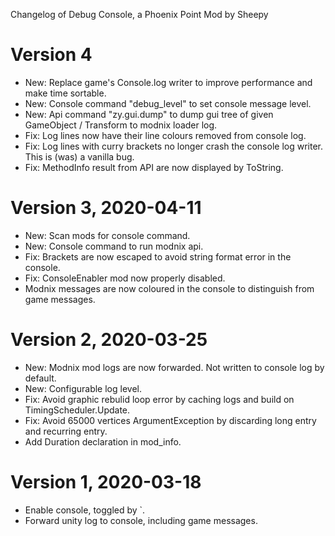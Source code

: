 Changelog of Debug Console, a Phoenix Point Mod by Sheepy

# Version 4

* New: Replace game's Console.log writer to improve performance and make time sortable.
* New: Console command "debug_level" to set console message level.
* New: Api command "zy.gui.dump" to dump gui tree of given GameObject / Transform to modnix loader log.
* Fix: Log lines now have their line colours removed from console log.
* Fix: Log lines with curry brackets no longer crash the console log writer. This is (was) a vanilla bug.
* Fix: MethodInfo result from API are now displayed by ToString.

# Version 3, 2020-04-11

* New: Scan mods for console command.
* New: Console command to run modnix api.
* Fix: Brackets are now escaped to avoid string format error in the console.
* Fix: ConsoleEnabler mod now properly disabled.
* Modnix messages are now coloured in the console to distinguish from game messages.

# Version 2, 2020-03-25

* New: Modnix mod logs are now forwarded.  Not written to console log by default.
* New: Configurable log level.
* Fix: Avoid graphic rebulid loop error by caching logs and build on TimingScheduler.Update.
* Fix: Avoid 65000 vertices ArgumentException by discarding long entry and recurring entry.
* Add Duration declaration in mod_info.

# Version 1, 2020-03-18

* Enable console, toggled by `.
* Forward unity log to console, including game messages.